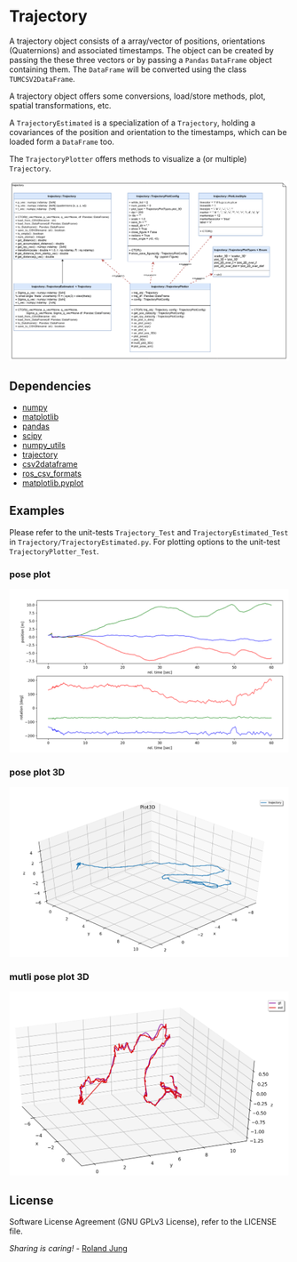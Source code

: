 # Trajectory

A trajectory object consists of a array/vector of positions, orientations (Quaternions) and associated timestamps.
The object can be created by passing the these three vectors or by passing a `Pandas` `DataFrame` object containing them. 
The `DataFrame` will be converted using the class `TUMCSV2DataFrame`.

A trajectory object offers some conversions, load/store methods, plot, spatial transformations, etc.  

A `TrajectoryEstimated` is a specialization of a `Trajectory`, holding a covariances of the position and orientation to the timestamps, which can be loaded form a `DataFrame` too.

The `TrajectoryPlotter` offers methods to visualize a (or multiple) `Trajectory`.

![class_diagram](./doc/class_diagram.png "folder structure")

## Dependencies

* [numpy]()
* [matplotlib]()
* [pandas]()
* [scipy]()
* [numpy_utils]()
* [trajectory]()
* [csv2dataframe]()
* [ros_csv_formats]()
* [matplotlib.pyplot]()


## Examples

Please refer to the unit-tests `Trajectory_Test` and `TrajectoryEstimated_Test` in `Trajectory/TrajectoryEstimated.py`.
For plotting options to the unit-test `TrajectoryPlotter_Test`.

### pose plot
![pose](./doc/pose.png "folder structure")

### pose plot 3D
![plot3d](./doc/plot3d.png "folder structure")

### mutli pose plot 3D
![multi](./doc/multi.png "folder structure")


## License

Software License Agreement (GNU GPLv3  License), refer to the LICENSE file.

*Sharing is caring!* - [Roland Jung](https://github.com/jungr-ait)  
